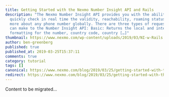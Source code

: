 ```yaml
---
title: Getting Started with the Nexmo Number Insight API and Rails
description: "The Nexmo Number Insight API provides you with the ability to
  quickly check in real time the validity, reachability, roaming status, and
  more about any phone number globally. There are three types of requests you
  can make to the Number Insight API: Basic: Returns the local and international
  formatting for the number, country code, country […]"
thumbnail: https://www.nexmo.com/wp-content/uploads/2019/03/NI-w-Rails.png
author: ben-greenberg
published: true
published_at: 2019-03-25T15:37:11
comments: true
category: tutorial
tags: []
canonical: https://www.nexmo.com/blog/2019/03/25/getting-started-with-the-nexmo-number-insight-api-and-rails-dr
redirect: https://www.nexmo.com/blog/2019/03/25/getting-started-with-the-nexmo-number-insight-api-and-rails-dr
---
```

Content to be migrated...

